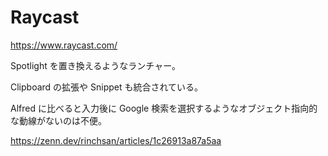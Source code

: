 # Raycast

https://www.raycast.com/

Spotlight を置き換えるようなランチャー。

Clipboard の拡張や Snippet も統合されている。

Alfred に比べると入力後に Google 検索を選択するようなオブジェクト指向的な動線がないのは不便。

https://zenn.dev/rinchsan/articles/1c26913a87a5aa
